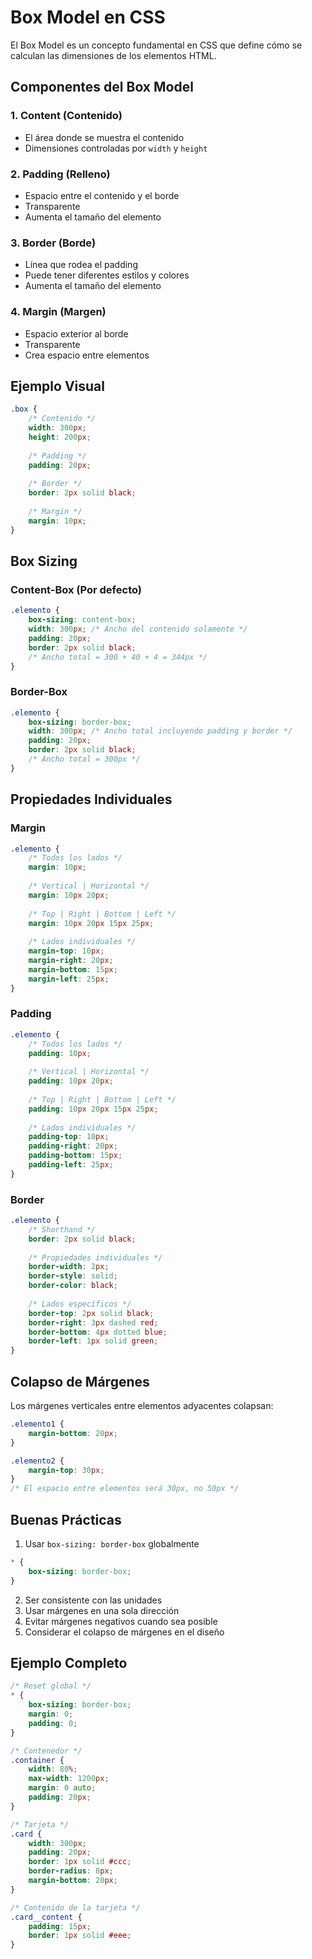 # Box Model en CSS

El Box Model es un concepto fundamental en CSS que define cómo se calculan las dimensiones de los elementos HTML.

## Componentes del Box Model

### 1. Content (Contenido)
- El área donde se muestra el contenido
- Dimensiones controladas por `width` y `height`

### 2. Padding (Relleno)
- Espacio entre el contenido y el borde
- Transparente
- Aumenta el tamaño del elemento

### 3. Border (Borde)
- Línea que rodea el padding
- Puede tener diferentes estilos y colores
- Aumenta el tamaño del elemento

### 4. Margin (Margen)
- Espacio exterior al borde
- Transparente
- Crea espacio entre elementos

## Ejemplo Visual

```css
.box {
    /* Contenido */
    width: 300px;
    height: 200px;
    
    /* Padding */
    padding: 20px;
    
    /* Border */
    border: 2px solid black;
    
    /* Margin */
    margin: 10px;
}
```

## Box Sizing

### Content-Box (Por defecto)
```css
.elemento {
    box-sizing: content-box;
    width: 300px; /* Ancho del contenido solamente */
    padding: 20px;
    border: 2px solid black;
    /* Ancho total = 300 + 40 + 4 = 344px */
}
```

### Border-Box
```css
.elemento {
    box-sizing: border-box;
    width: 300px; /* Ancho total incluyendo padding y border */
    padding: 20px;
    border: 2px solid black;
    /* Ancho total = 300px */
}
```

## Propiedades Individuales

### Margin
```css
.elemento {
    /* Todos los lados */
    margin: 10px;
    
    /* Vertical | Horizontal */
    margin: 10px 20px;
    
    /* Top | Right | Bottom | Left */
    margin: 10px 20px 15px 25px;
    
    /* Lados individuales */
    margin-top: 10px;
    margin-right: 20px;
    margin-bottom: 15px;
    margin-left: 25px;
}
```

### Padding
```css
.elemento {
    /* Todos los lados */
    padding: 10px;
    
    /* Vertical | Horizontal */
    padding: 10px 20px;
    
    /* Top | Right | Bottom | Left */
    padding: 10px 20px 15px 25px;
    
    /* Lados individuales */
    padding-top: 10px;
    padding-right: 20px;
    padding-bottom: 15px;
    padding-left: 25px;
}
```

### Border
```css
.elemento {
    /* Shorthand */
    border: 2px solid black;
    
    /* Propiedades individuales */
    border-width: 2px;
    border-style: solid;
    border-color: black;
    
    /* Lados específicos */
    border-top: 2px solid black;
    border-right: 3px dashed red;
    border-bottom: 4px dotted blue;
    border-left: 1px solid green;
}
```

## Colapso de Márgenes

Los márgenes verticales entre elementos adyacentes colapsan:

```css
.elemento1 {
    margin-bottom: 20px;
}

.elemento2 {
    margin-top: 30px;
}
/* El espacio entre elementos será 30px, no 50px */
```

## Buenas Prácticas

1. Usar `box-sizing: border-box` globalmente
```css
* {
    box-sizing: border-box;
}
```

2. Ser consistente con las unidades
3. Usar márgenes en una sola dirección
4. Evitar márgenes negativos cuando sea posible
5. Considerar el colapso de márgenes en el diseño

## Ejemplo Completo

```css
/* Reset global */
* {
    box-sizing: border-box;
    margin: 0;
    padding: 0;
}

/* Contenedor */
.container {
    width: 80%;
    max-width: 1200px;
    margin: 0 auto;
    padding: 20px;
}

/* Tarjeta */
.card {
    width: 300px;
    padding: 20px;
    border: 1px solid #ccc;
    border-radius: 8px;
    margin-bottom: 20px;
}

/* Contenido de la tarjeta */
.card__content {
    padding: 15px;
    border: 1px solid #eee;
}
``` 